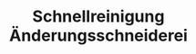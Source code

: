 ---
title: "Schnellreinigung Änderungsschneiderei"
url: /berlin/schnellreinigung-aenderungsschneiderei/
shop: Wäscherei
---